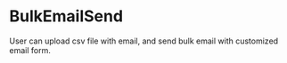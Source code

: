 # BulkEmailSend
User can upload csv file with email, and send bulk email with customized email form.
